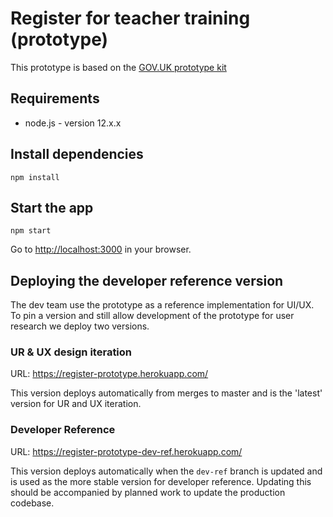 # Register for teacher training (prototype)

This prototype is based on the [GOV.UK prototype kit](https://github.com/alphagov/govuk-prototype-kit)

## Requirements

- node.js - version 12.x.x

## Install dependencies

`npm install`

## Start the app

`npm start`

Go to [http://localhost:3000]() in your browser.

## Deploying the developer reference version

The dev team use the prototype as a reference implementation for UI/UX. To pin 
a version and still allow development of the prototype for user research we 
deploy two versions.

### UR & UX design iteration

URL: https://register-prototype.herokuapp.com/

This version deploys automatically from merges to master and is the 'latest' version for UR and UX iteration.

### Developer Reference

URL: https://register-prototype-dev-ref.herokuapp.com/

This version deploys automatically when the `dev-ref` branch is updated and is used as the more stable 
version for developer reference. Updating this should be accompanied by planned work to update 
the production codebase.
